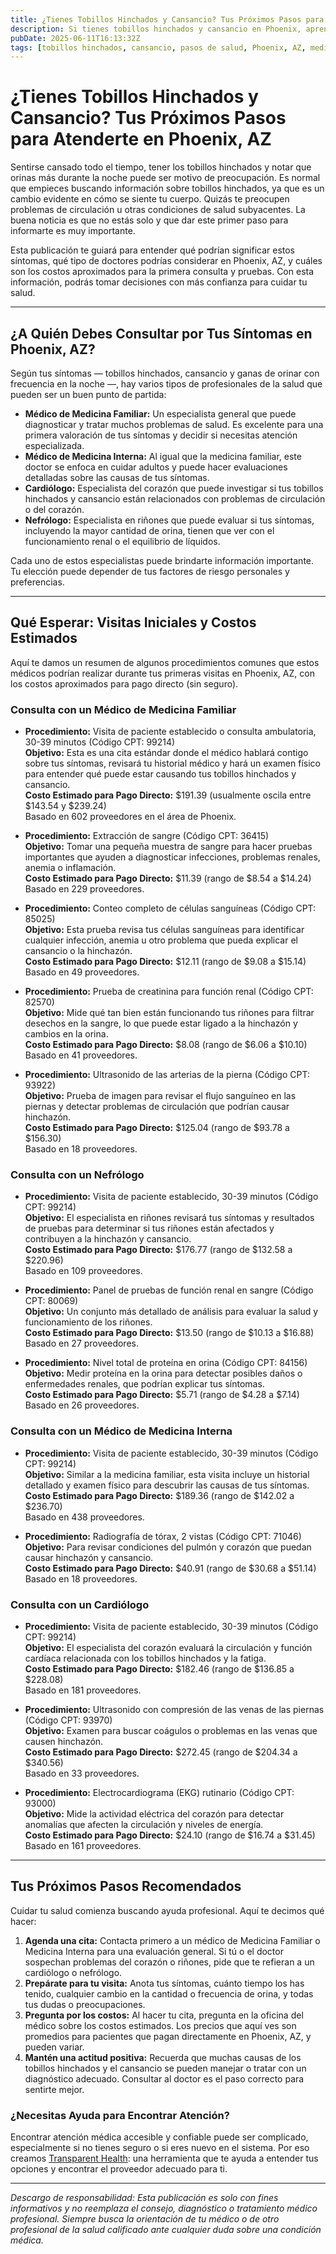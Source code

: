 ```yaml
---
title: ¿Tienes Tobillos Hinchados y Cansancio? Tus Próximos Pasos para Atenderte en Phoenix, AZ  
description: Si tienes tobillos hinchados y cansancio en Phoenix, aprende qué doctores debes consultar y qué costos iniciales puedes esperar en tu cuidado.  
pubDate: 2025-06-11T16:13:32Z  
tags: [tobillos hinchados, cansancio, pasos de salud, Phoenix, AZ, medicina familiar, cardiología, nefrología, medicina interna]  
---
```


# ¿Tienes Tobillos Hinchados y Cansancio? Tus Próximos Pasos para Atenderte en Phoenix, AZ

Sentirse cansado todo el tiempo, tener los tobillos hinchados y notar que orinas más durante la noche puede ser motivo de preocupación. Es normal que empieces buscando información sobre tobillos hinchados, ya que es un cambio evidente en cómo se siente tu cuerpo. Quizás te preocupen problemas de circulación u otras condiciones de salud subyacentes. La buena noticia es que no estás solo y que dar este primer paso para informarte es muy importante.

Esta publicación te guiará para entender qué podrían significar estos síntomas, qué tipo de doctores podrías considerar en Phoenix, AZ, y cuáles son los costos aproximados para la primera consulta y pruebas. Con esta información, podrás tomar decisiones con más confianza para cuidar tu salud.

---

## ¿A Quién Debes Consultar por Tus Síntomas en Phoenix, AZ?

Según tus síntomas — tobillos hinchados, cansancio y ganas de orinar con frecuencia en la noche —, hay varios tipos de profesionales de la salud que pueden ser un buen punto de partida:

- **Médico de Medicina Familiar:** Un especialista general que puede diagnosticar y tratar muchos problemas de salud. Es excelente para una primera valoración de tus síntomas y decidir si necesitas atención especializada.  
- **Médico de Medicina Interna:** Al igual que la medicina familiar, este doctor se enfoca en cuidar adultos y puede hacer evaluaciones detalladas sobre las causas de tus síntomas.  
- **Cardiólogo:** Especialista del corazón que puede investigar si tus tobillos hinchados y cansancio están relacionados con problemas de circulación o del corazón.  
- **Nefrólogo:** Especialista en riñones que puede evaluar si tus síntomas, incluyendo la mayor cantidad de orina, tienen que ver con el funcionamiento renal o el equilibrio de líquidos.  

Cada uno de estos especialistas puede brindarte información importante. Tu elección puede depender de tus factores de riesgo personales y preferencias.

---

## Qué Esperar: Visitas Iniciales y Costos Estimados

Aquí te damos un resumen de algunos procedimientos comunes que estos médicos podrían realizar durante tus primeras visitas en Phoenix, AZ, con los costos aproximados para pago directo (sin seguro).

### Consulta con un Médico de Medicina Familiar

- **Procedimiento:** Visita de paciente establecido o consulta ambulatoria, 30-39 minutos (Código CPT: 99214)  
  **Objetivo:** Esta es una cita estándar donde el médico hablará contigo sobre tus síntomas, revisará tu historial médico y hará un examen físico para entender qué puede estar causando tus tobillos hinchados y cansancio.  
  **Costo Estimado para Pago Directo:** $191.39 (usualmente oscila entre $143.54 y $239.24)  
  Basado en 602 proveedores en el área de Phoenix.

- **Procedimiento:** Extracción de sangre (Código CPT: 36415)  
  **Objetivo:** Tomar una pequeña muestra de sangre para hacer pruebas importantes que ayuden a diagnosticar infecciones, problemas renales, anemia o inflamación.  
  **Costo Estimado para Pago Directo:** $11.39 (rango de $8.54 a $14.24)  
  Basado en 229 proveedores.

- **Procedimiento:** Conteo completo de células sanguíneas (Código CPT: 85025)  
  **Objetivo:** Esta prueba revisa tus células sanguíneas para identificar cualquier infección, anemia u otro problema que pueda explicar el cansancio o la hinchazón.  
  **Costo Estimado para Pago Directo:** $12.11 (rango de $9.08 a $15.14)  
  Basado en 49 proveedores.

- **Procedimiento:** Prueba de creatinina para función renal (Código CPT: 82570)  
  **Objetivo:** Mide qué tan bien están funcionando tus riñones para filtrar desechos en la sangre, lo que puede estar ligado a la hinchazón y cambios en la orina.  
  **Costo Estimado para Pago Directo:** $8.08 (rango de $6.06 a $10.10)  
  Basado en 41 proveedores.

- **Procedimiento:** Ultrasonido de las arterias de la pierna (Código CPT: 93922)  
  **Objetivo:** Prueba de imagen para revisar el flujo sanguíneo en las piernas y detectar problemas de circulación que podrían causar hinchazón.  
  **Costo Estimado para Pago Directo:** $125.04 (rango de $93.78 a $156.30)  
  Basado en 18 proveedores.

### Consulta con un Nefrólogo

- **Procedimiento:** Visita de paciente establecido, 30-39 minutos (Código CPT: 99214)  
  **Objetivo:** El especialista en riñones revisará tus síntomas y resultados de pruebas para determinar si tus riñones están afectados y contribuyen a la hinchazón y cansancio.  
  **Costo Estimado para Pago Directo:** $176.77 (rango de $132.58 a $220.96)  
  Basado en 109 proveedores.

- **Procedimiento:** Panel de pruebas de función renal en sangre (Código CPT: 80069)  
  **Objetivo:** Un conjunto más detallado de análisis para evaluar la salud y funcionamiento de los riñones.  
  **Costo Estimado para Pago Directo:** $13.50 (rango de $10.13 a $16.88)  
  Basado en 27 proveedores.

- **Procedimiento:** Nivel total de proteína en orina (Código CPT: 84156)  
  **Objetivo:** Medir proteína en la orina para detectar posibles daños o enfermedades renales, que podrían explicar tus síntomas.  
  **Costo Estimado para Pago Directo:** $5.71 (rango de $4.28 a $7.14)  
  Basado en 26 proveedores.

### Consulta con un Médico de Medicina Interna

- **Procedimiento:** Visita de paciente establecido, 30-39 minutos (Código CPT: 99214)  
  **Objetivo:** Similar a la medicina familiar, esta visita incluye un historial detallado y examen físico para descubrir las causas de tus síntomas.  
  **Costo Estimado para Pago Directo:** $189.36 (rango de $142.02 a $236.70)  
  Basado en 438 proveedores.

- **Procedimiento:** Radiografía de tórax, 2 vistas (Código CPT: 71046)  
  **Objetivo:** Para revisar condiciones del pulmón y corazón que puedan causar hinchazón y cansancio.  
  **Costo Estimado para Pago Directo:** $40.91 (rango de $30.68 a $51.14)  
  Basado en 18 proveedores.

### Consulta con un Cardiólogo

- **Procedimiento:** Visita de paciente establecido, 30-39 minutos (Código CPT: 99214)  
  **Objetivo:** El especialista del corazón evaluará la circulación y función cardíaca relacionada con los tobillos hinchados y la fatiga.  
  **Costo Estimado para Pago Directo:** $182.46 (rango de $136.85 a $228.08)  
  Basado en 181 proveedores.

- **Procedimiento:** Ultrasonido con compresión de las venas de las piernas (Código CPT: 93970)  
  **Objetivo:** Examen para buscar coágulos o problemas en las venas que causen hinchazón.  
  **Costo Estimado para Pago Directo:** $272.45 (rango de $204.34 a $340.56)  
  Basado en 33 proveedores.

- **Procedimiento:** Electrocardiograma (EKG) rutinario (Código CPT: 93000)  
  **Objetivo:** Mide la actividad eléctrica del corazón para detectar anomalías que afecten la circulación y niveles de energía.  
  **Costo Estimado para Pago Directo:** $24.10 (rango de $16.74 a $31.45)  
  Basado en 161 proveedores.

---

## Tus Próximos Pasos Recomendados

Cuidar tu salud comienza buscando ayuda profesional. Aquí te decimos qué hacer:

1. **Agenda una cita:** Contacta primero a un médico de Medicina Familiar o Medicina Interna para una evaluación general. Si tú o el doctor sospechan problemas del corazón o riñones, pide que te refieran a un cardiólogo o nefrólogo.  
2. **Prepárate para tu visita:** Anota tus síntomas, cuánto tiempo los has tenido, cualquier cambio en la cantidad o frecuencia de orina, y todas tus dudas o preocupaciones.  
3. **Pregunta por los costos:** Al hacer tu cita, pregunta en la oficina del médico sobre los costos estimados. Los precios que aquí ves son promedios para pacientes que pagan directamente en Phoenix, AZ, y pueden variar.  
4. **Mantén una actitud positiva:** Recuerda que muchas causas de los tobillos hinchados y el cansancio se pueden manejar o tratar con un diagnóstico adecuado. Consultar al doctor es el paso correcto para sentirte mejor.

### ¿Necesitas Ayuda para Encontrar Atención?

Encontrar atención médica accesible y confiable puede ser complicado, especialmente si no tienes seguro o si eres nuevo en el sistema. Por eso creamos [Transparent Health](https://transparenthealth.ai): una herramienta que te ayuda a entender tus opciones y encontrar el proveedor adecuado para ti.

---

*Descargo de responsabilidad: Esta publicación es solo con fines informativos y no reemplaza el consejo, diagnóstico o tratamiento médico profesional. Siempre busca la orientación de tu médico o de otro profesional de la salud calificado ante cualquier duda sobre una condición médica.*